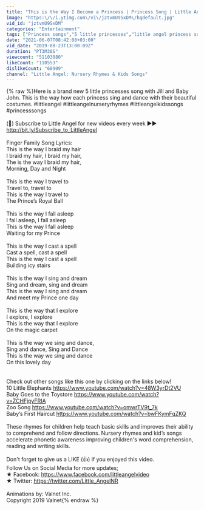 ```yaml
---
title: "This is the Way I Become a Princess | Princess Song | Little Angel Kids Songs"
image: "https:\/\/i.ytimg.com\/vi\/jztvmU9SxDM\/hqdefault.jpg"
vid_id: "jztvmU9SxDM"
categories: "Entertainment"
tags: ["Princess songs","5 little princesses","little angel princess song"]
date: "2021-06-07T08:42:08+03:00"
vid_date: "2019-08-23T13:00:09Z"
duration: "PT3M38S"
viewcount: "51103080"
likeCount: "110553"
dislikeCount: "60909"
channel: "Little Angel: Nursery Rhymes & Kids Songs"
---
```

{% raw %}Here is a brand new 5 little princesses song with Jill and Baby John. This is the way how each princess sing and dance with their beautiful costumes.  #littleangel  #littleangelnurseryrhymes #littleangelkidssongs #princesssongs<br /><br />(🔔) Subscribe to Little Angel for new videos every week ►► <a rel="nofollow" target="blank" href="http://bit.ly/Subscribe_to_LittleAngel">http://bit.ly/Subscribe_to_LittleAngel</a> <br /><br />Finger Family Song Lyrics:<br />This is the way I braid my hair  <br />I braid my hair, I braid my hair,<br />The is the way I braid my hair,<br />Morning, Day and Night<br /><br />This is the way I travel to<br />Travel to, travel to<br />This is the way I travel to<br />The Prince’s Royal Ball<br /><br />This is the way I fall asleep<br />I fall asleep, I fall asleep<br />This is the way I fall asleep<br />Waiting for my Prince<br /><br />This is the way I cast a spell<br />Cast a spell, cast a spell<br />This is the way I cast a spell<br />Building icy stairs<br /><br />This is the way I sing and dream<br />Sing and dream, sing and dream<br />This is the way I sing and dream<br />And meet my Prince one day<br /><br />This is the way that I explore<br />I explore, I explore<br />This is the way that I explore<br />On the magic carpet<br /><br />This is the way we sing and dance, <br />Sing and dance, Sing and Dance<br />This is the way we sing and dance<br />On this lovely day<br /><br /><br />Check out other songs like this one by clicking on the links below!<br />10 Little Elephants <a rel="nofollow" target="blank" href="https://www.youtube.com/watch?v=48W3yrDt2VU">https://www.youtube.com/watch?v=48W3yrDt2VU</a><br />Baby Goes to the Toystore <a rel="nofollow" target="blank" href="https://www.youtube.com/watch?v=ZCHFjpyFRIA">https://www.youtube.com/watch?v=ZCHFjpyFRIA</a><br />Zoo Song <a rel="nofollow" target="blank" href="https://www.youtube.com/watch?v=omwrTV9t_7k">https://www.youtube.com/watch?v=omwrTV9t_7k</a><br />Baby’s First Haircut <a rel="nofollow" target="blank" href="https://www.youtube.com/watch?v=bwFKymFqZKQ">https://www.youtube.com/watch?v=bwFKymFqZKQ</a><br /><br />These rhymes for children help teach basic skills and improves their ability to comprehend and follow directions. Nursery rhymes and kid’s songs accelerate phonetic awareness improving children's word comprehension, reading and writing skills. <br /><br />Don't forget to give us a LIKE (👍) if you enjoyed this video.<br />Follow Us on Social Media for more updates;<br />★ Facebook: <a rel="nofollow" target="blank" href="https://www.facebook.com/littleangelvideo">https://www.facebook.com/littleangelvideo</a><br />★ Twitter: <a rel="nofollow" target="blank" href="https://twitter.com/Little_AngelNR">https://twitter.com/Little_AngelNR</a> <br /><br />Animations by: Valnet Inc.<br />Copyright 2019 Valnet{% endraw %}
